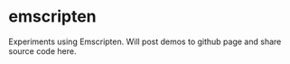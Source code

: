 emscripten
==========

Experiments using Emscripten. Will post demos to github page and share source code here.
